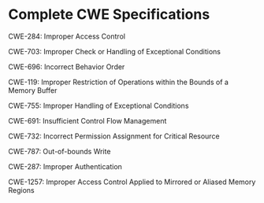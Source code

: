 

# Complete CWE Specifications

CWE-284: Improper Access Control

CWE-703: Improper Check or Handling of Exceptional Conditions

CWE-696: Incorrect Behavior Order

CWE-119: Improper Restriction of Operations within the Bounds of a Memory Buffer

CWE-755: Improper Handling of Exceptional Conditions

CWE-691: Insufficient Control Flow Management

CWE-732: Incorrect Permission Assignment for Critical Resource

CWE-787: Out-of-bounds Write

CWE-287: Improper Authentication

CWE-1257: Improper Access Control Applied to Mirrored or Aliased Memory Regions
